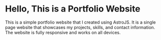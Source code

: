 # Hello, This is a Portfolio Website

This is a simple portfolio website that I created using AstroJS. It is a single page website that showcases my projects, skills, and contact information. The website is fully responsive and works on all devices.